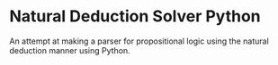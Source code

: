 # Natural Deduction Solver Python

An attempt at making a parser for propositional logic using the natural deduction manner using Python.
